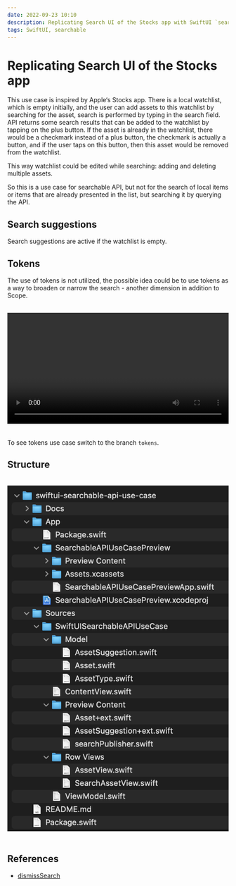 ```yaml
---
date: 2022-09-23 10:10
description: Replicating Search UI of the Stocks app with SwiftUI `searchable` API
tags: SwiftUI, searchable
---
```

# Replicating Search UI of the Stocks app

This use case is inspired by Apple‘s Stocks app. There is a local watchlist, which is empty initially, and the user can add assets to this watchlist by searching for the asset, search is performed by typing in the search field. API returns some search results that can be added to the watchlist by tapping on the plus button. If the asset is already in the watchlist, there would be a checkmark instead of a plus button, the checkmark is actually a button, and if the user taps on this button, then this asset would be removed from the watchlist.

This way watchlist could be edited while searching: adding and deleting multiple assets.

So this is a use case for searchable API, but not for the search of local items or items that are already presented in the list, but searching it by querying the API.

## Search suggestions

Search suggestions are active if the watchlist is empty.

## Tokens

The use of tokens is not utilized, the possible idea could be to use tokens as a way to broaden or narrow the search - another dimension in addition to Scope.

<br/>
<div align="center">
<video id="Demo video" width="100%" controls>
        <source src = "../../../images/searchable/searchable_demo.mp4" type = "video/mp4">
    </video><br/>
</div>
<br/>

To see tokens use case switch to the branch `tokens`.

## Structure

<br/>
<div align="center">
<img src="../../../images/searchable/folder_structure.png" max-width="100%" title="Folder structure">
<br/>
</div>
<br/>

## References

* [dismissSearch](https://developer.apple.com/documentation/swiftui/environmentvalues/dismisssearch)

